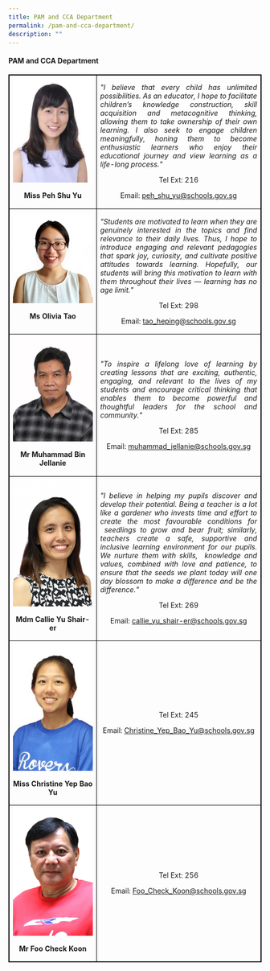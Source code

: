 ```yaml
---
title: PAM and CCA Department
permalink: /pam-and-cca-department/
description: ""
---
```

<h4><strong>PAM and CCA Department</strong></h4>
<table style="border-collapse: collapse; width: 100%; border:1px solid black;">
<tbody>
<tr>
<td style="width: 33.3333%; text-align: center; border:1px solid black;">
<img style="width:100%;" src="/images/pam1.jpg">
<p><strong>Miss Peh Shu Yu</strong></p>
</td>
<td style="width: 50%; text-align: justify; border:1px solid black;">
<p><em>"I believe that every child has unlimited possibilities. As an educator, I hope to facilitate children&rsquo;s knowledge construction, skill acquisition and metacognitive thinking, allowing them to take ownership of their own learning. I also seek to engage children meaningfully, honing them to become enthusiastic learners who enjoy their educational journey and view learning as a life-long process."</em></p>
<p style="width: 100%; text-align: center;">Tel Ext: 216</p>
<p style="width: 100%; text-align: center;">Email:&nbsp;<a href="mailto:peh_shu_yu@schools.gov.sg">peh_shu_yu@schools.gov.sg</a></p>
</td>
</tr>
<tr>
<td style="width: 33.3333%; text-align: center; border:1px solid black;">
<img style="width:100%;" src="/images/pam5.jpg">
<p><strong>Ms Olivia Tao</strong></p>
</td>
<td style="width: 50%; text-align: justify; border:1px solid black;">
<p><em>"Students are motivated to learn when they are genuinely interested in the topics and find relevance to their daily lives. Thus, I hope to introduce engaging and relevant pedagogies that spark joy, curiosity, and cultivate positive attitudes towards learning. Hopefully, our students will bring this motivation to learn with them throughout their lives &mdash; learning has no age limit."</em></p>
<p style="width: 100%; text-align: center;">Tel Ext: 298</p>
<p style="width: 100%; text-align: center;">Email:&nbsp;<a href="mailto:tao_heping@schools.gov.sg">tao_heping@schools.gov.sg</a></p>
</td>
</tr>
<tr>
<td style="width: 33.3333%; text-align: center; border:1px solid black;">
<img style="width:100%;" src="/images/pam7.jpg">
<p><strong>Mr Muhammad Bin Jellanie</strong></p>
</td>
<td style="width: 50%; text-align: justify; border:1px solid black;">
<p><em>"To inspire a lifelong love of learning by creating lessons that are exciting, authentic, engaging, and relevant to the lives of my students and encourage critical thinking that enables them to become powerful and thoughtful leaders for the school and community."</em></p>
<p style="width: 100%; text-align: center;">Tel Ext: 285</p>
<p style="width: 100%; text-align: center;">Email:&nbsp;<a href="mailto:muhammad_jellanie@schools.gov.sg">muhammad_jellanie@schools.gov.sg</a></p>
</td>
</tr>
<tr>
<td style="width: 33.3333%; text-align: center; border:1px solid black;">
<img style="width:100%;" src="/images/pam2.png">
<p><strong>Mdm Callie Yu Shair-er</strong></p>
</td>
<td style="width: 50%; text-align: justify; border:1px solid black;">
<p><em>"I believe in helping my pupils discover and develop their potential. Being a teacher is a lot like a gardener who invests time and effort to create the most favourable conditions for &nbsp;seedlings to grow and bear fruit; similarly, teachers create a safe, supportive and inclusive learning environment for our pupils. We nurture them with skills,&nbsp; knowledge and values, combined with love and patience, to ensure that the seeds we plant today will one day blossom to make a difference and be the difference."</em></p>
<p style="width: 100%; text-align: center;">Tel Ext: 269</p>
<p style="width: 100%; text-align: center;">Email:&nbsp;<a href="mailto:callie_yu_shair-er@schools.gov.sg">callie_yu_shair-er@schools.gov.sg</a></p>
</td>
</tr>
<tr>
<td style="width: 33.3333%; text-align: center; border:1px solid black;">
<img style="width:100%;" src="/images/CHRISTINE.jpg">
<p><strong>Miss Christine Yep Bao Yu</strong></p>
</td>
<td style="width: 50%; text-align: justify; border:1px solid black;">
<p><em></em></p>
<p style="width: 100%; text-align: center;">Tel Ext: 245</p>
<p style="width: 100%; text-align: center;">Email:&nbsp;<a href="mailto:Christine_Yep_Bao_Yu@schools.gov.sg">Christine_Yep_Bao_Yu@schools.gov.sg</a></p>
</td>
</tr>
<tr>
<td style="width: 33.3333%; text-align: center; border:1px solid black;">
<img style="width:100%;" src="/images/CHECK KOON.jpg">
<p><strong>Mr Foo Check Koon</strong></p>
</td>
<td style="width: 50%; text-align: justify; border:1px solid black;">
<p><em></em></p>
<p style="width: 100%; text-align: center;">Tel Ext: 256</p>
<p style="width: 100%; text-align: center;">Email:&nbsp;<a href="mailto:Foo_Check_Koon@schools.gov.sg">Foo_Check_Koon@schools.gov.sg</a></p>
</td>
</tr>
</tbody>
</table>